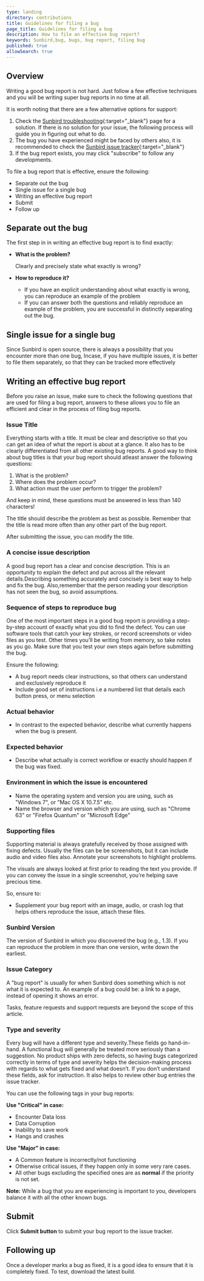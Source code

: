 ```yaml
---
type: landing
directory: contributions
title: Guidelines for filing a bug
page_title: Guidelines for filing a bug
description: How to file an effective bug report? 
keywords: Sunbird,bug, bugs, bug report, filing bug
published: true
allowSearch: true
---
```

## Overview

Writing a good bug report is not hard. Just follow a few effective techniques and you will be writing super bug reports in no time at all. 

It is worth noting that there are a few alternative options for support:

1. Check the [Sunbird troubleshooting](http://www.sunbird.org/developer-docs/troubleshooting/){:target="_blank"} page for a solution. If there is no solution for your issue, the following process will guide you in figuring out what to do.
2. The bug you have experienced might be faced by others also, it is recommended to check the [Sunbird issue tracker](https://github.com/project-sunbird/project-sunbird.github.io/issues){:target="_blank"}
3. If the bug report exists, you may click "subscribe" to follow any developments.

To file a bug report that is effective, ensure the following: 

- Separate out the bug
- Single issue for a single bug
- Writing an effective bug report
- Submit
- Follow up

## Separate out the bug
The first step in in writing an effective bug report is to find exactly:

- **What is the problem?**
  
  Clearly and precisely state what exactly is wrong?

- **How to reproduce it?**

    - If you have an explicit understanding about what exactly is wrong, you can reproduce an example of the problem        	
    - If you can answer both the questions and reliably reproduce an example of the problem, you are successful in distinctly separating out the bug.

## Single issue for a single bug

Since Sunbird is open source, there is always a possibility that you encounter more than one bug, Incase, if you have multiple issues, it is better to file them separately, so that they can be tracked more effectively

## Writing an effective bug report

Before you raise an issue, make sure to check the following questions that are used for filing a bug report, answers to these allows you to file an efficient and clear in the process of filing bug reports.

### Issue Title

Everything starts with a title. It must be clear and descriptive so that you can get an idea of what the report is about at a glance. It also has to be clearly differentiated from all other existing bug reports. A good way to think about bug titles is that your bug report should atleast answer the following questions:

  1. What is the problem?
  2. Where does the problem occur?
  3. What action must the user perform to trigger the problem?
 

And keep in mind, these questions must be answered in less than 140 characters!

The title should describe the problem as best as possible. Remember that the title is read more often than any other part of the bug report.

After submitting the issue, you can modify the title.

### A concise issue description

A good bug report has a clear and concise description. This is an opportunity to explain the defect and put across all the relevant details.Describing something accurately and concisely is best way to help and fix the bug. Also,remember that the person reading your description has not seen the bug, so avoid assumptions.

### Sequence of steps to reproduce bug

One of the most important steps in a good bug report is providing a step-by-step account of exactly what you did to find the defect. You can use software tools that catch your key strokes, or record screenshots or video files as you test. Other times you’ll be writing from memory, so take notes as you go. Make sure that you test your own steps again before submitting the bug.

Ensure the following:
- A bug report needs clear instructions, so that others can understand and exclusively reproduce it
- Include good set of instructions i.e a numbered list that details each button press, or menu selection

### Actual behavior

- In contrast to the expected behavior, describe what currently happens when the bug is present.

### Expected behavior

- Describe what actually is correct workflow or exactly should happen if the bug was fixed.

### Environment in which the issue is encountered

- Name the operating system and version you are using, such as "Windows 7", or "Mac OS X 10.7.5" etc.
- Name the browser and version which you are using, such as "Chrome 63" or "Firefox Quantum" or "Microsoft Edge"

### Supporting files

Supporting material is always gratefully received by those assigned with fixing defects. Usually the files can be be screenshots, but it can include audio and video files also. Annotate your screenshots to highlight problems.

The visuals are always looked at first prior to reading the text you provide. If you can convey the issue in a single screenshot, you’re helping save precious time.

So, ensure to:

- Supplement your bug report with an image, audio, or crash log that helps others reproduce the issue, attach these files.

### Sunbird Version

The version of Sunbird in which you discovered the bug (e.g., 1.3). If you can reproduce the problem in more than one version, write down the earliest.

### Issue Category

A "bug report" is usually for when Sunbird does something which is not what it is expected to. An example of a bug could be: a link to a page, instead of opening it shows an error.

Tasks, feature requests and support requests are beyond the scope of this article.

### Type and severity

Every bug will have a different type and severity.These fields go hand-in-hand. A functional bug will generally be treated more seriously than a suggestion. No product ships with zero defects, so having bugs categorized correctly in terms of type and severity helps the decision-making process with regards to what gets fixed and what doesn’t. If you don’t understand these fields, ask for instruction. It also helps to review other bug entries the issue tracker.

You can use the following tags in your bug reports:

**Use "Critical" in case:**

- Encounter Data loss
- Data Corruption
- Inability to save work
- Hangs and crashes

**Use "Major" in case:**

- A Common feature is incorrectly/not functioning
- Otherwise critical issues, if they happen only in some very rare cases.
- All other bugs excluding the specified ones are as **normal** if the priority is not set.

**Note:** While a bug that you are experiencing is important to you, developers balance it with all the other known bugs.

## Submit

Click **Submit button** to submit your bug report to the issue tracker.

## Following up

Once a developer marks a bug as fixed, it is a good idea to ensure that it is completely fixed. To test, download the latest build.
